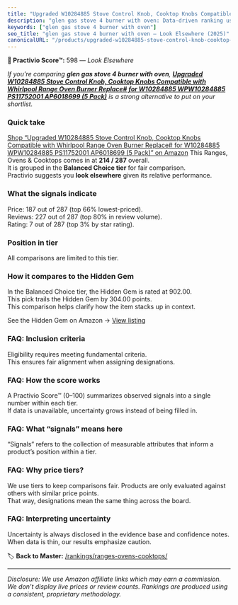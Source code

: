 ```yaml
---
title: "Upgraded W10284885 Stove Control Knob, Cooktop Knobs Compatible with Whirlpool Range Oven Burner Replace# for W10284885 WPW10284885 PS11752001 AP6018699 (5 Pack)"
description: "glen gas stove 4 burner with oven: Data-driven ranking using the Practivio Score™. Positioned by quality, value, demand, findability, momentum."
keywords: ["glen gas stove 4 burner with oven"]
seo_title: "glen gas stove 4 burner with oven — Look Elsewhere (2025)"
canonicalURL: "/products/upgraded-w10284885-stove-control-knob-cooktop-knobs-compatible-with-whirlpool-range-oven-burner-replace-for-w10284885-wpw10284885-ps11752001-ap6018699-5-pack-B0DZC79YCN/"
---
```


**🚫 Practivio Score™:** 598 — _Look Elsewhere_


*If you're comparing **glen gas stove 4 burner with oven**, **[Upgraded W10284885 Stove Control Knob, Cooktop Knobs Compatible with Whirlpool Range Oven Burner Replace# for W10284885 WPW10284885 PS11752001 AP6018699 (5 Pack)](https://www.amazon.com/dp/B0DZC79YCN?tag=practivio-20)** is a strong alternative to put on your shortlist.*
### Quick take
[Shop “Upgraded W10284885 Stove Control Knob, Cooktop Knobs Compatible with Whirlpool Range Oven Burner Replace# for W10284885 WPW10284885 PS11752001 AP6018699 (5 Pack)” on Amazon](https://www.amazon.com/dp/B0DZC79YCN?tag=practivio-20)
This Ranges, Ovens & Cooktops comes in at **214 / 287** overall.  
It is grouped in the **Balanced Choice tier** for fair comparison.  
Practivio suggests you **look elsewhere** given its relative performance.

### What the signals indicate
Price: 187 out of 287 (top 66% lowest-priced).  
Reviews: 227 out of 287 (top 80% in review volume).  
Rating: 7 out of 287 (top 3% by star rating).  

### Position in tier
All comparisons are limited to this tier.

### How it compares to the Hidden Gem
In the Balanced Choice tier, the Hidden Gem is rated at 902.00.  
This pick trails the Hidden Gem by 304.00 points.  
This comparison helps clarify how the item stacks up in context.  

See the Hidden Gem on Amazon → [View listing](https://www.amazon.com/dp/B0824W5FWS?tag=practivio-20)

### FAQ: Inclusion criteria
Eligibility requires meeting fundamental criteria.  
This ensures fair alignment when assigning designations.

### FAQ: How the score works
A Practivio Score™ (0–100) summarizes observed signals into a single number within each tier.  
If data is unavailable, uncertainty grows instead of being filled in.

### FAQ: What “signals” means here
“Signals” refers to the collection of measurable attributes that inform a product’s position within a tier.

### FAQ: Why price tiers?
We use tiers to keep comparisons fair. Products are only evaluated against others with similar price points.  
That way, designations mean the same thing across the board.

### FAQ: Interpreting uncertainty
Uncertainty is always disclosed in the evidence base and confidence notes.  
When data is thin, our results emphasize caution.


🏷️ **Back to Master:** [/rankings/ranges-ovens-cooktops/](/rankings/ranges-ovens-cooktops/)

---
_Disclosure: We use Amazon affiliate links which may earn a commission. We don’t display live prices or review counts. Rankings are produced using a consistent, proprietary methodology._

